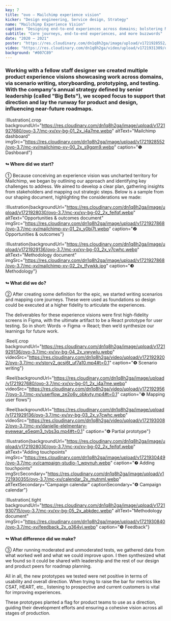 ```yaml
---
key: 7
title: "ovo – Mailchimp experience vision"
kicker: "Design engineering, Service design, Strategy"
name: "Mailchimp Experience Vision"
caption: "Designing end-to-end experiences across domains; bolstering Mailchimp's strategic direction."
subtitle: "Core journeys, end-to-end experiences, and more buzzwords"
date: "2020 – 2021"
poster: "https://res.cloudinary.com/dn1q8h2ga/image/upload/v1721928552/ovo-3.7/mc-xv/mailchimp-xv-00_2x_s9gqm9.webp"
video: "https://res.cloudinary.com/dn1q8h2ga/video/upload/v1721931309/ovo-3.7/mc-xv/xv_auv2cw.mp4"
background: "#007C89"
---
```


### Working with a fellow staff designer we created multiple product experience visions showcasing work across domains, via scenario writing, storyboarding, prototyping, and testing. With the company's annual strategy defined by senior leadership (called "Big Bets"), we scoped focus to support that direction and lay the runway for product and design, influencing near-future roadmaps.

:Illustration{.crop backgroundUrl="https://res.cloudinary.com/dn1q8h2ga/image/upload/v1721927680/ovo-3.7/mc-xv/xv-bg-01_2x_i4a7me.webp" altText="Mailchimp dashboard" imgSrc="https://res.cloudinary.com/dn1q8h2ga/image/upload/v1721928552/ovo-3.7/mc-xv/mailchimp-xv-00_2x_s9gqm9.webp" caption="❶ Dashboard"}

#### ↬ Where did we start?

① Because conceiving an experience vision was uncharted territory for Mailchimp, we began by outlining our approach and identifying key challenges to address. We aimed to develop a clear plan, gathering insights from stakeholders and mapping out strategic steps. Below is a sample from our shaping document, highlighting the considerations we made:

:Illustration{backgroundUrl="https://res.cloudinary.com/dn1q8h2ga/image/upload/v1721928030/ovo-3.7/mc-xv/xv-bg-02_2x_feifqf.webp" altText="Opportunities & outcomes document" imgSrc="https://res.cloudinary.com/dn1q8h2ga/image/upload/v1721927868/ovo-3.7/mc-xv/mailchimp-xv-01_2x_y0bi7t.webp" caption="❷ Opportunities & outcomes"}

:Illustration{backgroundUrl="https://res.cloudinary.com/dn1q8h2ga/image/upload/v1721929136/ovo-3.7/mc-xv/xv-bg-03_2x_y7cwhc.webp" altText="Methodology document" imgSrc="https://res.cloudinary.com/dn1q8h2ga/image/upload/v1721927868/ovo-3.7/mc-xv/mailchimp-xv-02_2x_tfywkk.jpg" caption="❸ Methodology"}

#### ↬ What did we do?

② After creating some definition for the epic, we started writing scenarios and mapping core journeys. These were used as foundations so design could be executed at a higher fidelity to articulate the experiences.

The deliverables for these experience visions were first high-fidelity screens in Figma, with the ultimate artifact to be a React prototype for user testing. So in short: Words → Figma → React; then we’d synthesize our learnings for future work.

:Reel{.crop backgroundUrl="https://res.cloudinary.com/dn1q8h2ga/image/upload/v1721929136/ovo-3.7/mc-xv/xv-bg-04_2x_vwywlu.webp" videoSrc="https://res.cloudinary.com/dn1q8h2ga/video/upload/v1721929202/ovo-3.7/mc-xv/story2_gcsi6t_uf7a10.mp4#t=0.1" caption="❹ Scenario writing"}

:Reel{backgroundUrl="https://res.cloudinary.com/dn1q8h2ga/image/upload/v1721927680/ovo-3.7/mc-xv/xv-bg-01_2x_i4a7me.webp" videoSrc="https://res.cloudinary.com/dn1q8h2ga/video/upload/v1721929567/ovo-3.7/mc-xv/userflow_ze2o6v_obkvty.mp4#t=0.1" caption="❺ Mapping user flows"}

:Reel{backgroundUrl="https://res.cloudinary.com/dn1q8h2ga/image/upload/v1721929136/ovo-3.7/mc-xv/xv-bg-03_2x_y7cwhc.webp" videoSrc="https://res.cloudinary.com/dn1q8h2ga/video/upload/v1721930082/ovo-3.7/mc-xv/danielle-elelmentary-eyewear_e5eqm3_tybs3q.mp4#t=0.1" caption="❻ Partial prototype"}

:Illustration{backgroundUrl="https://res.cloudinary.com/dn1q8h2ga/image/upload/v1721928030/ovo-3.7/mc-xv/xv-bg-02_2x_feifqf.webp" altText="Adding touchpoints" imgSrc="https://res.cloudinary.com/dn1q8h2ga/image/upload/v1721930449/ovo-3.7/mc-xv/campaign-studio-1_wpynuh.webp" caption="❼ Adding touchpoints" imgSrcSecondary="https://res.cloudinary.com/dn1q8h2ga/image/upload/v1721930355/ovo-3.7/mc-xv/calendar_2x_mutnml.webp" altTextSecondary="Campaign calendar" captionSecondary="❽ Campaign calendar"}

:Illustration{.tight backgroundUrl="https://res.cloudinary.com/dn1q8h2ga/image/upload/v1721930715/ovo-3.7/mc-xv/xv-bg-05_2x_abkdec.webp" altText="Methodology document" imgSrc="https://res.cloudinary.com/dn1q8h2ga/image/upload/v1721930840/ovo-3.7/mc-xv/feedback_2x_g364vj.webp" caption="❾ Feedback"}

#### ↬ What difference did we make?

③ After running moderated and unmoderated tests, we gathered data from what worked well and what we could improve upon. I then synthesized what we found so it could be shared with leadership and the rest of our design and product peers for roadmap planning.

All in all, the new prototypes we tested were net positive in terms of usability and overall direction. When trying to raise the bar for metrics like CSAT, HEART, etc., listening to prospective and current customers is vital for improving experiences.

These prototypes planted a flag for product teams to use as a direction, guiding their development efforts and ensuring a cohesive vision across all stages of production.
